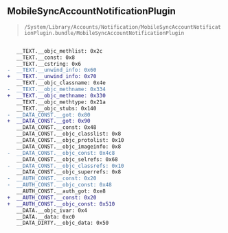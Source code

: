 ## MobileSyncAccountNotificationPlugin

> `/System/Library/Accounts/Notification/MobileSyncAccountNotificationPlugin.bundle/MobileSyncAccountNotificationPlugin`

```diff

   __TEXT.__objc_methlist: 0x2c
   __TEXT.__const: 0x8
   __TEXT.__cstring: 0x6
-  __TEXT.__unwind_info: 0x60
+  __TEXT.__unwind_info: 0x70
   __TEXT.__objc_classname: 0x4e
-  __TEXT.__objc_methname: 0x334
+  __TEXT.__objc_methname: 0x330
   __TEXT.__objc_methtype: 0x21a
   __TEXT.__objc_stubs: 0x140
-  __DATA_CONST.__got: 0x80
+  __DATA_CONST.__got: 0x90
   __DATA_CONST.__const: 0x48
   __DATA_CONST.__objc_classlist: 0x8
   __DATA_CONST.__objc_protolist: 0x10
   __DATA_CONST.__objc_imageinfo: 0x8
-  __DATA_CONST.__objc_const: 0x4c8
   __DATA_CONST.__objc_selrefs: 0x68
-  __DATA_CONST.__objc_classrefs: 0x10
   __DATA_CONST.__objc_superrefs: 0x8
-  __AUTH_CONST.__const: 0x20
-  __AUTH_CONST.__objc_const: 0x48
   __AUTH_CONST.__auth_got: 0xe8
+  __AUTH_CONST.__const: 0x20
+  __AUTH_CONST.__objc_const: 0x510
   __DATA.__objc_ivar: 0x4
   __DATA.__data: 0xc0
   __DATA_DIRTY.__objc_data: 0x50

```
